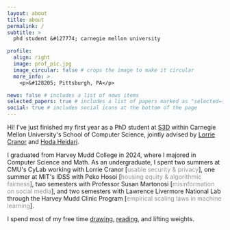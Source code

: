 ```yaml
---
layout: about
title: about
permalink: /
subtitle: >
  phd student &#127774; carnegie mellon university

profile:
  align: right
  image: prof_pic.jpg
  image_circular: false # crops the image to make it circular
  more_info: >
    <p>&#128205; Pittsburgh, PA</p>

news: false # includes a list of news items
selected_papers: true # includes a list of papers marked as "selected={true}"
social: true # includes social icons at the bottom of the page
---
```


Hi! I've just finished my first year as a PhD student at [S3D](https://s3d.cmu.edu) within Carnegie Mellon University's School of Computer Science, jointly advised by [Lorrie Cranor](https://lorrie.cranor.org) and [Hoda Heidari](https://www.cs.cmu.edu/~hheidari/). 


I graduated from Harvey Mudd College in 2024, where I majored in Computer Science and Math. As an undergraduate, I spent two summers at CMU's CyLab working with Lorrie Cranor [<span style="color:#919191">usable security & privacy</span>], one summer at MIT's IDSS with Peko Hosoi [<span style="color:#919191">housing equity & algorithmic fairness</span>], two semesters with Professor Susan Martonosi [<span style="color:#919191">misinformation on social media</span>], and two semesters with Lawrence Livermore National Lab through the Harvey Mudd Clinic Program [<span style="color:#919191">empirical scaling laws in machine learning</span>].

I spend most of my free time [drawing](https://meggymuggy.github.io/artchive/), [reading](https://www.goodreads.com/meggymuggy), and lifting weights. 
